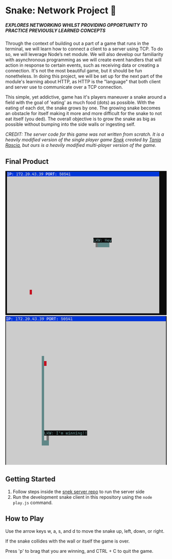 # Snake: Network Project 🐍
##### EXPLORES NETWORKING WHILST PROVIDING OPPORTUNITY TO PRACTICE PREVIOUSLY LEARNED CONCEPTS 

Through the context of building out a part of a game that runs in the terminal, we will learn how to connect a client to a server using TCP. To do so, we will leverage Node’s net module. We will also develop our familiarity with asynchronous programming as we will create event handlers that will action in response to certain events, such as receiving data or creating a connection. It's not the most beautiful game, but it should be fun nonetheless. In doing this project, we will be set up for the next part of the module's learning about HTTP, as HTTP is the "language" that both client and server use to communicate over a TCP connection.

This simple, yet addictive, game has it's players maneuver a snake around a field with the goal of 'eating' as much food (dots) as possible. With the eating of each dot, the snake grows by one. The growing snake becomes an obstacle for itself making it more and more difficult for the snake to not eat itself (you ded). The overall objective is to grow the snake as big as possible without bumping into the side walls or ingesting self.

*CREDIT: The server code for this game was not written from scratch. It is a heavily modified version of the single player game [Snek](https://github.com/taniarascia/snek) created by [Tania Rascia](https://github.com/taniarascia), but ours is a heavily modified multi-player version of the game.*

## Final Product 

![server view upon successful connection to client; player/client initials appear with greeting from server "hey"](images/snake1.png)
![server view of best snake player in the game, with client/player sending a message to the server that they are winning](images/snake2.png)


## Getting Started

1. Follow steps inside the [snek server repo](https://github.com/taniarascia/snek) to run the server side
2. Run the development snake client in this repository using the `node play.js` command.


## How to Play

Use the arrow keys w, a, s, and d to move the snake up, left, down, or right. 

If the snake collides with the wall or itself the game is over. 

Press 'p' to brag that you are winning, and CTRL + C to quit the game.

